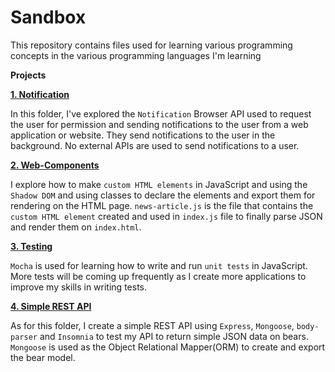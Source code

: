 # Sandbox
This repository contains files used for learning various programming concepts in the various programming languages I'm learning

**Projects**

[**1. Notification**](https://github.com/ruheni/sandbox/tree/master/notification)

In this folder, I've explored the `Notification` Browser API used to request the user for permission and sending notifications to the user from a web application or website. They send notifications to the user in the background. No external APIs are used to send notifications to a user.

[**2. Web-Components**](https://github.com/ruheni/sandbox/tree/master/web-components) 

I explore how to make `custom HTML elements` in JavaScript and using the `Shadow DOM` and using classes to declare the elements and export them for rendering on the HTML page. `news-article.js` is the file that contains the `custom HTML element` created and used in `index.js` file to finally parse JSON and render them on `index.html`.

[**3. Testing**](https://github.com/ruheni/sandbox/tree/master/testing)

`Mocha` is used for learning how to write and run `unit tests` in JavaScript. More tests will be coming up frequently as I create more applications to improve my skills in writing tests.

[**4. Simple REST API**](https://github.com/ruheni/sandbox/tree/master/simple-rest-api) 

As for this folder, I create a simple REST API using `Express`, `Mongoose`, `body-parser` and `Insomnia` to test my API to return simple JSON data on bears. `Mongoose` is used as the Object Relational Mapper(ORM) to create and export the bear model. 
